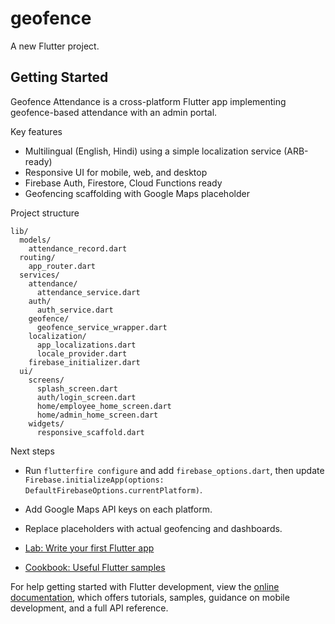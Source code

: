 # geofence

A new Flutter project.

## Getting Started

Geofence Attendance is a cross-platform Flutter app implementing geofence-based attendance with an admin portal.

Key features

- Multilingual (English, Hindi) using a simple localization service (ARB-ready)
- Responsive UI for mobile, web, and desktop
- Firebase Auth, Firestore, Cloud Functions ready
- Geofencing scaffolding with Google Maps placeholder

Project structure

```
lib/
  models/
    attendance_record.dart
  routing/
    app_router.dart
  services/
    attendance/
      attendance_service.dart
    auth/
      auth_service.dart
    geofence/
      geofence_service_wrapper.dart
    localization/
      app_localizations.dart
      locale_provider.dart
    firebase_initializer.dart
  ui/
    screens/
      splash_screen.dart
      auth/login_screen.dart
      home/employee_home_screen.dart
      home/admin_home_screen.dart
    widgets/
      responsive_scaffold.dart
```

Next steps

- Run `flutterfire configure` and add `firebase_options.dart`, then update `Firebase.initializeApp(options: DefaultFirebaseOptions.currentPlatform)`.
- Add Google Maps API keys on each platform.
- Replace placeholders with actual geofencing and dashboards.

- [Lab: Write your first Flutter app](https://docs.flutter.dev/get-started/codelab)
- [Cookbook: Useful Flutter samples](https://docs.flutter.dev/cookbook)

For help getting started with Flutter development, view the
[online documentation](https://docs.flutter.dev/), which offers tutorials,
samples, guidance on mobile development, and a full API reference.
